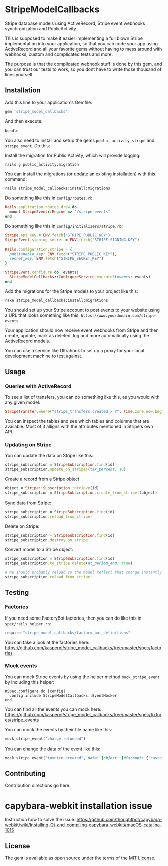# StripeModelCallbacks
Stripe database models using ActiveRecord, Stripe event webhooks synchronization and PublicActivity.

This is supposed to make it easier implementing a full blown Stripe implementation into your application,
so that you can code your app using ActiveRecord and all your favorite gems without having to mess around
with webhooks, custom and complicated tests and more.

The purpose is that the complicated webhook stuff is done by this gem, and you can trust our tests to work,
so you dont have to write those thousand of lines yourself.

## Installation
Add this line to your application's Gemfile:

```ruby
gem 'stripe_model_callbacks'
```

And then execute:
```bash
bundle
```

You also need to install and setup the gems `public_activity`, `stripe` and `stripe_event`. Do this:

Install the migration for Public Activity, which will provide logging:
```bash
rails g public_activity:migration
```

You can install the migrations (or update an existing installation) with this command:
```bash
rails stripe_model_callbacks:install:migrations
```

Do something like this in `config/routes.rb`:
```ruby
Rails.application.routes.draw do
  mount StripeEvent::Engine => "/stripe-events"
end
```

Do something like this in `config/initializers/stripe.rb`:
```ruby
Stripe.api_key = ENV.fetch("STRIPE_PUBLIC_KEY")
StripeEvent.signing_secret = ENV.fetch("STRIPE_SIGNING_KEY")

Rails.configuration.stripe = {
  publishable_key: ENV.fetch("STRIPE_PUBLIC_KEY"),
  secret_key: ENV.fetch("STRIPE_SECRET_KEY")
}

StripeEvent.configure do |events|
  StripeModelCallbacks::ConfigureService.execute!(events: events)
end
```

Add the migrations for the Stripe models to your project like this:
```bash
rake stripe_model_callbacks:install:migrations
```

You should set up your Stripe account to post events to your website using a URL that looks something like this:
`https://www.yourdomain.com/stripe-events`.

Your application should now receive event webhooks from Stripe and then create, update, mark as deleted,
log and more automatically using the ActiveRecord models.

You can use a service like Ultrahook to set up a proxy for your local development machine to test against.

## Usage

### Queries with ActiveRecord

To see a list of transfers, you can do something like this, as you would with any given model:

```ruby
StripeTransfer.where("stripe_transfers.created > ?", Time.zone.now.beginning_of_month)
```

You can inspect the tables and see which tables and columns that are available. Most of it alligns with
the attributes mentioned in Stripe's own API.

### Updating on Stripe

You can update the data on Stripe like this:

```ruby
stripe_subscription = StripeSubscription.find(id)
stripe_subscription.update_on_stripe!(tax_percent: 10)
```

Create a record from a Stripe object

```ruby
object = Stripe::Subscription.retrieve(id)
stripe_subscription = StripeSubscription.create_from_stripe!(object)
```

Sync data from Stripe:
```ruby
stripe_subscription = StripeSubscription.find(id)
stripe_subscription.reload_from_stripe!
```

Delete on Stripe:
```ruby
stripe_subscription = StripeSubscription.find(id)
stripe_subscription.destroy_on_stripe!
```

Convert model to a Stripe object:
```ruby
stripe_subscription = StripeSubscription.find(id)
stripe_subscription.to_stripe.delete(at_period_end: true)

# We should probably reload so the model reflect that change instantly (else it should receive it through a sync event in a short while)
stripe_subscription.reload_from_stripe!
```

## Testing

### Factories

If you need some FactoryBot factories, then you can do like this in `spec/rails_helper.rb`:
```ruby
require "stripe_model_callbacks/factory_bot_definitions"
```

You can take a look at the factories here:
https://github.com/kaspernj/stripe_model_callbacks/tree/master/spec/factories

### Mock events

You can mock Stripe events by using the helper method `mock_stripe_event` by including this helper:

```
RSpec.configure do |config|
  config.include StripeModelCallbacks::EventMocker
end
```

You can find all the events you can mock here: https://github.com/kaspernj/stripe_model_callbacks/tree/master/spec/fixtures/stripe_events

You can mock the events by their file name like this:
```ruby
mock_stripe_event("charge.refunded")
```

You can change the data of the event like this:
```ruby
mock_stripe_event("invoice.created", data: {object: {discount: {"customer": "cus_CLI9d5IHGcdWBY"}}})
```

## Contributing
Contribution directions go here.

# capybara-webkit installation issue
Instruction how to solve the issue: https://github.com/thoughtbot/capybara-webkit/wiki/Installing-Qt-and-compiling-capybara-webkit#macOS-catalina-1015

## License
The gem is available as open source under the terms of the [MIT License](http://opensource.org/licenses/MIT).
